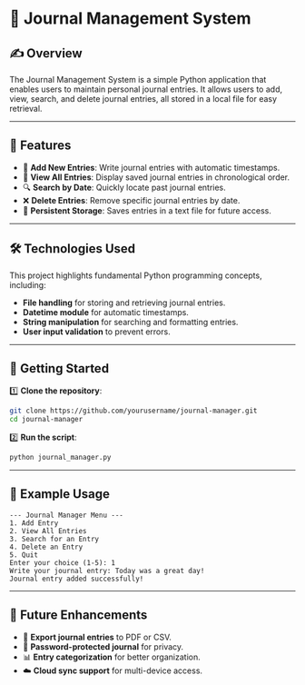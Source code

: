 # 📖 Journal Management System

## ✍️ Overview
The Journal Management System is a simple Python application that enables users to maintain personal journal entries. It allows users to add, view, search, and delete journal entries, all stored in a local file for easy retrieval.

---

## 🔹 Features
- 📝 **Add New Entries**: Write journal entries with automatic timestamps.
- 📜 **View All Entries**: Display saved journal entries in chronological order.
- 🔍 **Search by Date**: Quickly locate past journal entries.
- ❌ **Delete Entries**: Remove specific journal entries by date.
- 💾 **Persistent Storage**: Saves entries in a text file for future access.

---

## 🛠 Technologies Used
This project highlights fundamental Python programming concepts, including:
- **File handling** for storing and retrieving journal entries.
- **Datetime module** for automatic timestamps.
- **String manipulation** for searching and formatting entries.
- **User input validation** to prevent errors.

---

## 🚀 Getting Started
1️⃣ **Clone the repository**:
   ```bash
   git clone https://github.com/yourusername/journal-manager.git
   cd journal-manager
   ```
2️⃣ **Run the script**:
   ```bash
   python journal_manager.py
   ```

---

## 📌 Example Usage
```
--- Journal Manager Menu ---
1. Add Entry
2. View All Entries
3. Search for an Entry
4. Delete an Entry
5. Quit
Enter your choice (1-5): 1
Write your journal entry: Today was a great day!
Journal entry added successfully!
```

---

## 🔮 Future Enhancements
- 📂 **Export journal entries** to PDF or CSV.
- 🔐 **Password-protected journal** for privacy.
- 📊 **Entry categorization** for better organization.
- ☁️ **Cloud sync support** for multi-device access.
